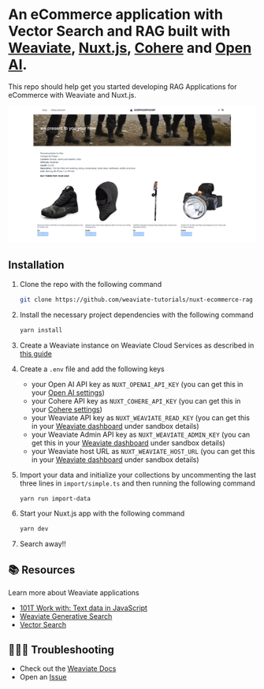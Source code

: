 # An eCommerce application with Vector Search and RAG built with [Weaviate](https://weaviate.io/), [Nuxt.js](https://nuxt.com/modules/webhook-validators), [Cohere](https://cohere.com/) and [Open AI](https://openai.com/). 

This repo should help get you started developing RAG Applications for eCommerce with Weaviate and Nuxt.js.

![Weaviate](./cover.png)

## Installation 

1. Clone the repo with the following command
    ```bash
    git clone https://github.com/weaviate-tutorials/nuxt-ecommerce-rag
    ```

2. Install the necessary project dependencies with the following command
    ```bash
    yarn install
    ```
3. Create a Weaviate instance on Weaviate Cloud Services as described in [this guide](https://weaviate.io/developers/weaviate/quickstart#step-2-create-an-instance)

4. Create a `.env` file and add the following keys
    - your Open AI API key as `NUXT_OPENAI_API_KEY` (you can get this in your [Open AI settings](https://platform.openai.com/account/api-keys))
    - your Cohere API key as `NUXT_COHERE_API_KEY` (you can get this in your [Cohere settings](https://dashboard.cohere.com/api-keys))
    - your Weaviate API key as `NUXT_WEAVIATE_READ_KEY` (you can get this in your [Weaviate dashboard](https://console.weaviate.cloud/dashboard) under sandbox details)
    - your Weaviate Admin API key as `NUXT_WEAVIATE_ADMIN_KEY` (you can get this in your [Weaviate dashboard](https://console.weaviate.cloud/dashboard) under sandbox details)
    - your Weaviate host URL as `NUXT_WEAVIATE_HOST_URL` (you can get this in your [Weaviate dashboard](https://console.weaviate.cloud/dashboard) under sandbox details)


5. Import your data and initialize your collections by uncommenting the last three lines in `import/simple.ts` and then running the following command

   ```bash
   yarn run import-data 
   ``` 
5. Start your Nuxt.js app with the following command
    ```bash
    yarn dev
    ```

6. Search away!!


## 📚 Resources
Learn more about Weaviate applications
- [101T Work with: Text data in JavaScript](https://weaviate.io/developers/academy/js/starter_text_data)
- [Weaviate Generative Search](https://weaviate.io/developers/weaviate/modules/reader-generator-modules/generative-openai)
- [Vector Search](https://weaviate.io/developers/weaviate/search/similarity)
  
## 🤷🏾‍♂️ Troubleshooting
- Check out the [Weaviate Docs](https://weaviate.io/developers/weaviate)
- Open an [Issue](https://github.com/malgamves/vue-vector-search-demo/issues/new)
   
